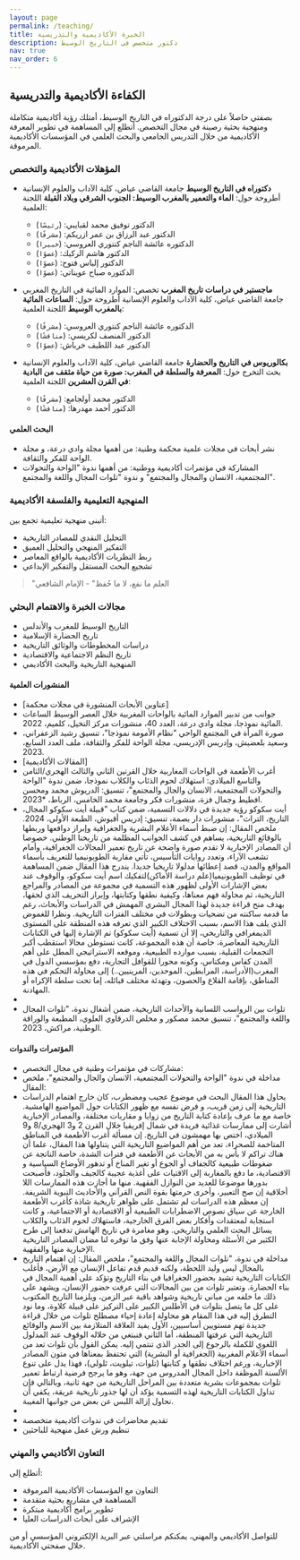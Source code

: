```yaml
---
layout: page
permalink: /teaching/
title: الخبرة الأكاديمية والتدريسية
description: دكتور متخصص في التاريخ الوسيط 
nav: true
nav_order: 6
---
```


## الكفاءة الأكاديمية والتدريسية 

بصفتي حاصلاً على درجة الدكتوراه في التاريخ الوسيط، أمتلك رؤية أكاديمية متكاملة ومنهجية بحثية رصينة في مجال التخصص. أتطلع إلى المساهمة في تطوير المعرفة الأكاديمية من خلال التدريس الجامعي والبحث العلمي في المؤسسات الأكاديمية المرموقة.

### المؤهلات الأكاديمية والتخصص

- **دكتوراه في التاريخ الوسيط**
  جامعة القاضي عياض، كلية الآداب والعلوم الإنسانية
  أطروحة حول: **الماء والتعمير بالمغرب الوسيط: الجنوب الشرقي وبلاد القبلة**
  اللجنة العلمية:

  - الدكتور توفيق محمد لقبايبي: (`رئيسًا`)
  - الدكتور عبد الرزاق بن عمر ازريكم: (`مشرفًا`)
  - الدكتوره عائشة الناجم كنتوري العروسي: (`خبيرا`)
  - الدكتور هاشم الركيك: (`عضوًا`)
  - الدكتور إلياس فتوح: (`عضوًا`)
  - الدكتوره صباح عويناتي: (`عضوًا`)

- **ماجستير في دراسات تاريخ المغرب**
  تخصص: الموارد المائية في التاريخ المغربي
  جامعة القاضي عياض، كلية الآداب والعلوم الإنسانية
  أطروحة حول: **الساعات المائية بالمغرب الوسيط**
  اللجنة العلمية:

  - الدكتوره عائشة الناجم كنتوري العروسي: (`مشرفًا`)
  - الدكتور المنصف لكريسي: (`مناقشًا`)
  - الدكتور عبد اللطيف خرباش: (`عضوًا`)

- **بكالوريوس في التاريخ والحضارة**
  جامعة القاضي عياض، كلية الآداب والعلوم الإنسانية
  بحث التخرج حول: **المعرفة والسلطة في المغرب: صورة من حياة مثقف من البادية في القرن العشرين**
  اللجنة العلمية:
  - الدكتور محمد أولجامع: (`مشرفًا`)
  - الدكتور أحمد مهدرها: (`مناقشًا`)
 
#### البحث العلمي

- نشر أبحاث في مجلات علمية محكمة وطنية: من أهمها مجلة وادي درعة، و مجلة الواحة للفكر والثقافة.
- المشاركة في مؤتمرات أكاديمية ووطنية: من أهمها ندوة "الواحة والتحولات المجتمعية، الانسان والمجال والمجتمع" و ندوة "تلوات المجال واللغة والمجتمع".

### المنهجية التعليمية والفلسفة الأكاديمية

أتبنى منهجية تعليمية تجمع بين:

- التحليل النقدي للمصادر التاريخية
- التفكير المنهجي والتحليل العميق
- ربط النظريات الأكاديمية بالواقع المعاصر
- تشجيع البحث المستقل والتفكير الإبداعي

> "العلم ما نفع، لا ما حُفظ" - الإمام الشافعي

### مجالات الخبرة والاهتمام البحثي

- التاريخ الوسيط للمغرب والأندلس
- تاريخ الحضارة الإسلامية
- دراسات المخطوطات والوثائق التاريخية
- تاريخ النظم الاجتماعية والاقتصادية
- المنهجية التاريخية والبحث الأكاديمي

#### المنشورات العلمية

- [عناوين الأبحاث المنشورة في مجلات محكمة]
- جوانب من تدبير الموارد المائية بالواحات المغربية خلال العصر الوسيط الساعات المائية نموذجا، مجلة وادي درعة، العدد 40، منشورات مركز النخيل، كلميم، 2022.
- صورة المرأة في المجتمع الواحي "نظام الأمومة نموذجا"، تنسيق رشيد الزعفراني، وسعيد بلعضيش، وإدريس الإدريسي، مجلة الواحة للفكر والثقافة، ملف العدد السابع، 2023.
- [المقالات الأكاديمية]
- أغرب الأطعمة في الواحات المغاربية خلال القرنين الثاني والثالث الهجري/الثامن والتاسع الميلادي: استهلاك لحوم الذئاب والكلاب نموذجا، ضمن ندوة "الواحة والتحولات المجتمعية، الانسان والجال والمجتمع"، تنسيق: الدريوش محمد ومحسن افطيط وجمال فزة، منشورات فكر وجامعة محمد الخامس، الرباط، *2023.
- أيت سكوكو رؤية جديدة في دلالات التسمية، ضمن كتاب "قبيلة أيت سكوكو المجال، التاريخ، التراث"، منشورات دار بصمة، تنسيق: إدريس أقبوش، الطبعة الأولى، 2024. ملخص المقال:  إن ضبط أسماء الأعلام البشرية والجغرافية وإبراز دوافعها وربطها بالوقائع التاريخية، يساهم في كشف الجوانب المظلمة من تاريخنا الوطني. خصوصا أن المصادر الإخبارية لا تقدم صورة واضحة عن تاريخ تعمير المجالات الجغرافية، وأمام تشعب الآراء، وتعدد روايات التأسيس، تأتي مقاربة الطوبونيميا للتعريف بأسماء المواقع والمدن، قصد إعطائها مدلولا تاريخيا جديدا. يندرج هذا المقال ضمن المساهمة في توظيف الطوبونيميا(علم دراسة الأماكن)لتفكيك اسم أيت سكوكو، والوقوف عند بعض الإشارات الأولى لظهور هذه التسمية في مجموعة من المصادر والمراجع التاريخية، ثم محاولة فهم معناها، وكيفية نطقها وكتابتها، وإبراز التحريف الذي لحقها، بهدف منح قراءة جديدة لهذا المجال البشري المهمش في الدراسات والأبحاث، رغم ما قدمه ساكنته من تضحيات وبطولات في مختلف الفترات التاريخية. ونظرا للغموض الذي يلف هذا الاسم، بسبب الاختلاف الكبير الذي تعرفه هذه المنطقة على المستوى الديمغرافي والتاريخي، إلا أن تسمية (أيت سكوكو) تم الإشارة إليها في الكتابات التاريخية المعاصرة، خاصة أن هذه المجموعة، كانت تستوطن مجالا استقطب أكبر التجمعات القبلية، بسبب موارده الطبيعية، وموقعه الاستراتيجي المطل على أهم المدن كفاس ومكناس، وكونه محورا للقوافل التجارية، دفع بمؤسسي الدول في المغرب(الأدراسة، المرابطين، الموحدين، المرينيين..) إلى محاولة التحكم في هذه المناطق، بإقامة القلاع والحصون، وتهدئة مختلف قبائله، إما تحت سلطة الإكراه أو المهادنة.
- 
- تلوات بين الرواسب اللسانية والأحداث التاريخية، ضمن أشغال ندوة، "تلوات المجال واللغة والمجتمع"، تنسيق محمد مصكور و مخلص الدرقاوي العلوي، المطبعة والوراقة الوطنية، مراكش، 2023.  

#### المؤتمرات والندوات

- مشاركات في مؤتمرات وطنية في مجال التخصص:
- مداخلة في ندوة "الواحة والتحولات المجتمعية، الانسان والجال والمجتمع"، ملخص المقال:
- يحاول هذا المقال البحث في موضوع عجيب ومضطرب، كان خارج اهتمام الدراسات التاريخية إلى زمن قريب، و فرض نفسه مع ظهور الكتابات حول المواضيع الهامشية. خاصة مع ما عرف بإعادة كتابة التاريخ من زوايا و مقاربات مختلفة، والمصادر الإخبارية أشارت إلى ممارسات غذائية فريدة في شمال إفريقيا خلال القرن 2 و3 الهجري/8 و9 الميلادي، اختص بها مهمشون في التاريخ. إن مسألة أغرب الأطعمة في المناطق المتاخمة للصحراء، تعد من أهم المواضيع التاريخية التي يتناولها هذا المقال، علما أن هناك تراكم لا بأس به من الأبحاث عن الأطعمة في فترات الشدة، خاصة الناتجة عن ضغوطات طبيعية كالجفاف أو الجوع أو تغير المناخ أو تدهور الأوضاع السياسية و الاقتصادية، ما دفع بالمغاربة إلى الاقتيات على أغذية عجيبة كالجيف والجلود، فأصبحت بدورها موضوعا للعديد من النوازل الفقهية. منها ما أجازت هذه الممارسات اللا أخلاقية إن صح التعبير، وأخرى حرمتها بقوة النص القرآني والأحاديث النبوية الشريفة. إن معظم هذه الدراسات لم تشتمل على ظواهر تاريخية شاذة كأغرب الأطعمة الخارجة عن سياق نصوص الاضطرابات الطبيعية أو الاقتصادية أو الاجتماعية، و كانت استجابة لمعتقدات وأفكار بعض الفرق الخارجية، فاستهلاك لحوم الذئاب والكلاب يسائل البحث العلمي والتاريخي. وهو مغامرة في تاريخ الهامش تدفعنا إلى طرح الكثير من الأسئلة ومحاولة الإجابة عنها وفق ما توفره لنا مضان المصادر التاريخية الإخبارية منها والفقهية.
- مداخلة في ندوة، "تلوات المجال واللغة والمجتمع"، ملخص المقال: إن اهتمام التاريخ بالمجال ليس وليد اللحظة، ولكنه قديم قدم تفاعل الإنسان مع الأرض، فأغلب الكتابات التاريخية تشيد بحضور الجغرافيا في بناء التاريخ وتؤكد على أهمية المجال في بناء الحضارة. وتعتبر تلوات من بين المجالات التي عرفت حضور الإنسان، ويشهد على ذلك ما خلفه من مباني تاريخية وشواهد باقية عبر الزمن، ويلزمنا التاريخ المكتوب على كل ما يتصل بتلوات في الأطلس الكبير على التركيز على قبيلة كلاوة، وما نود التطرق إليه في هذا المقام هو محاولة إعادة إحياء مصطلح تلوات من خلال قراءة جديدة تهم مستويين أساسيين، الأول يفيد العلاقة المتلازمة بين الاسم والوقائع التاريخية التي عرفتها المنطقة، أما الثاني فنبتغي من خلاله الوقوف عند المدلول اللغوي للكملة بالرجوع إلى الجدر الذي تنتمي إليه. يمكن القول بأن تلوات تعد من أسماء الأعلام المغربية (الجغرافية أو البشرية) التي تحتفظ بمعناها في متون المصادر الإخبارية، ورغم اختلاف نطقها و كتابتها (تلوات، تيلويت، ئلولي)، فهذا يدل على تنوع الألسنة الموظفة داخل المجال المدروس من جهة، وهو ما يرجح فرضية ارتباط تعمير تلوات بمجموعات بشرية متعددة بين المراحل التاريخية من جهة ثانية، وبالتالي فإن تداول الكتابات التاريخية لهذه التسمية يؤكد أن لها جذور تاريخية عريقة، يكفي أن نحاول إزالة اللبس عن بعض من جوانبها المغيبة.
- 
- تقديم محاضرات في ندوات أكاديمية متخصصة
- تنظيم ورش عمل منهجية للباحثين

### التعاون الأكاديمي والمهني

أتطلع إلى:

- التعاون مع المؤسسات الأكاديمية المرموقة
- المساهمة في مشاريع بحثية متقدمة
- تطوير برامج أكاديمية مبتكرة
- الإشراف على أبحاث الدراسات العليا

للتواصل الأكاديمي والمهني، يمكنكم مراسلتي عبر البريد الإلكتروني المؤسسي أو من خلال صفحتي الأكاديمية.
